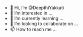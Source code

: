 - 👋 Hi, I’m @DeepthiYakkati
- 👀 I’m interested in ...
- 🌱 I’m currently learning ...
- 💞️ I’m looking to collaborate on ...
- 📫 How to reach me ...

<!---
DeepthiYakkati/DeepthiYakkati is a ✨ special ✨ repository because its `README.md` (this file) appears on your GitHub profile.
You can click the Preview link to take a look at your changes.
--->
